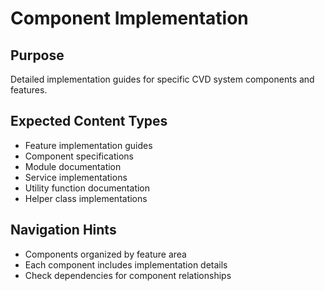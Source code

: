 # Component Implementation

## Purpose
Detailed implementation guides for specific CVD system components and features.

## Expected Content Types
- Feature implementation guides
- Component specifications
- Module documentation
- Service implementations
- Utility function documentation
- Helper class implementations

## Navigation Hints
- Components organized by feature area
- Each component includes implementation details
- Check dependencies for component relationships